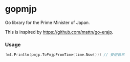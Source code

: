 # gopmjp

Go library for the Prime Minister of Japan.

This is inspired by https://github.com/mattn/go-erajp.

### Usage

```go
fmt.Println(pmjp.ToPmjpFromTime(time.Now())) // 安倍晋三
```
